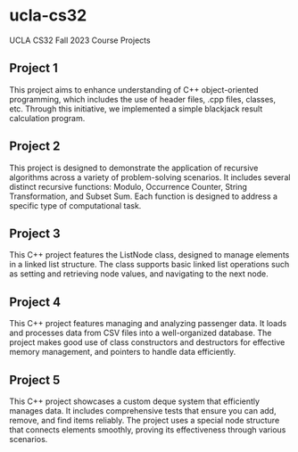 # ucla-cs32

UCLA CS32 Fall 2023 Course Projects




## Project 1

This project aims to enhance understanding of C++ object-oriented programming, which includes the use of header files, .cpp files, classes, etc. Through this initiative, we implemented a simple blackjack result calculation program.

## Project 2

This project is designed to demonstrate the application of recursive algorithms across a variety of problem-solving scenarios. It includes several distinct recursive functions: Modulo, Occurrence Counter, String Transformation, and Subset Sum. Each function is designed to address a specific type of computational task.

## Project 3

This C++ project features the ListNode class, designed to manage elements in a linked list structure. The class supports basic linked list operations such as setting and retrieving node values, and navigating to the next node.

## Project 4

This C++ project features managing and analyzing passenger data. It loads and processes data from CSV files into a well-organized database. The project makes good use of class constructors and destructors for effective memory management, and pointers to handle data efficiently.

## Project 5

This C++ project showcases a custom deque system that efficiently manages data. It includes comprehensive tests that ensure you can add, remove, and find items reliably. The project uses a special node structure that connects elements smoothly, proving its effectiveness through various scenarios.
